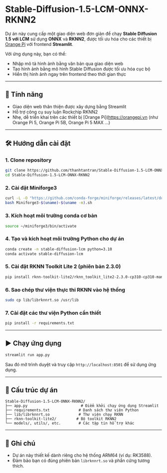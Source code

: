 # Stable-Diffusion-1.5-LCM-ONNX-RKNN2

Dự án này cung cấp một giao diện web đơn giản để chạy **Stable Diffusion 1.5 với LCM** sử dụng **ONNX** và **RKNN2**, được tối ưu hóa cho các thiết bị [Orange Pi](https://orangepi.vn) với frontend **Streamlit**.

Với ứng dụng này, bạn có thể:
- Nhập mô tả hình ảnh bằng văn bản qua giao diện web
- Tạo hình ảnh bằng mô hình Stable Diffusion được tối ưu hóa cục bộ
- Hiển thị hình ảnh ngay trên frontend theo thời gian thực

---

## 🚀 Tính năng

- Giao diện web thân thiện được xây dựng bằng Streamlit
- Hỗ trợ công cụ suy luận Rockchip RKNN2
- Nhẹ, dễ triển khai trên các thiết bị [Orange Pi](https://orangepi.vn (như Orange Pi 5, Orange Pi 5B, Orange Pi 5 MAX ...)

---

## 🛠️ Hướng dẫn cài đặt

### 1. Clone repository
```bash
git clone https://github.com/thanhtantran/Stable-Diffusion-1.5-LCM-ONNX-RKNN2.git
cd Stable-Diffusion-1.5-LCM-ONNX-RKNN2
```

### 2. Cài đặt Miniforge3
```bash
curl -L -O "https://github.com/conda-forge/miniforge/releases/latest/download/Miniforge3-$(uname)-$(uname -m).sh"
bash Miniforge3-$(uname)-$(uname -m).sh
```

### 3. Kích hoạt môi trường conda cơ bản
```bash
source ~/miniforge3/bin/activate
```

### 4. Tạo và kích hoạt môi trường Python cho dự án
```bash
conda create -n stable-diffusion-lcm python=3.10
conda activate stable-diffusion-lcm
```

### 5. Cài đặt RKNN Toolkit Lite 2 (phiên bản 2.3.0)
```bash
pip install rknn-toolkit-lite2/rknn_toolkit_lite2-2.3.0-cp310-cp310-manylinux_2_17_aarch64.manylinux2014_aarch64.whl
```

### 6. Sao chép thư viện thực thi RKNN vào hệ thống
```bash
sudo cp lib/librknnrt.so /usr/lib
```

### 7. Cài đặt các thư viện Python cần thiết
```bash
pip install -r requirements.txt
```

---

## ▶️ Chạy ứng dụng

```bash
streamlit run app.py
```

Sau đó mở trình duyệt và truy cập `http://localhost:8501` để sử dụng ứng dụng.

---

## 📁 Cấu trúc dự án

```
Stable-Diffusion-1.5-LCM-ONNX-RKNN2/
├── app.py                        # Điểm khởi chạy ứng dụng Streamlit
├── requirements.txt             # Danh sách thư viện Python
├── lib/librknnrt.so             # Thư viện chạy RKNN
├── rknn-toolkit-lite2/         # Bộ toolkit RKNN2
└── models/, utils/, etc.        # Các tập tin hỗ trợ khác
```

---

## 📌 Ghi chú

- Dự án này thiết kế dành riêng cho hệ thống ARM64 (ví dụ: RK3588).
- Đảm bảo bạn có đúng phiên bản `librknnrt.so` và phần cứng tương thích.
